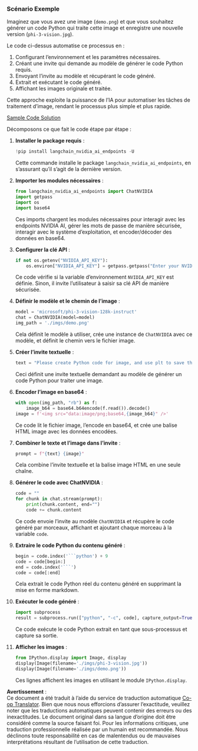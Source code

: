 <!--
CO_OP_TRANSLATOR_METADATA:
{
  "original_hash": "a8de701a2f1eb12b1f82432288d709cf",
  "translation_date": "2025-07-17T04:51:53+00:00",
  "source_file": "md/02.Application/04.Vision/Phi3/E2E_Nvidia_NIM_Vision.md",
  "language_code": "fr"
}
-->
### Scénario Exemple

Imaginez que vous avez une image (`demo.png`) et que vous souhaitez générer un code Python qui traite cette image et enregistre une nouvelle version (`phi-3-vision.jpg`).

Le code ci-dessus automatise ce processus en :

1. Configurant l’environnement et les paramètres nécessaires.
2. Créant une invite qui demande au modèle de générer le code Python requis.
3. Envoyant l’invite au modèle et récupérant le code généré.
4. Extrait et exécutant le code généré.
5. Affichant les images originale et traitée.

Cette approche exploite la puissance de l’IA pour automatiser les tâches de traitement d’image, rendant le processus plus simple et plus rapide.

[Sample Code Solution](../../../../../../code/06.E2E/E2E_Nvidia_NIM_Phi3_Vision.ipynb)

Décomposons ce que fait le code étape par étape :

1. **Installer le package requis** :  
    ```python
    !pip install langchain_nvidia_ai_endpoints -U
    ```  
    Cette commande installe le package `langchain_nvidia_ai_endpoints`, en s’assurant qu’il s’agit de la dernière version.

2. **Importer les modules nécessaires** :  
    ```python
    from langchain_nvidia_ai_endpoints import ChatNVIDIA
    import getpass
    import os
    import base64
    ```  
    Ces imports chargent les modules nécessaires pour interagir avec les endpoints NVIDIA AI, gérer les mots de passe de manière sécurisée, interagir avec le système d’exploitation, et encoder/décoder des données en base64.

3. **Configurer la clé API** :  
    ```python
    if not os.getenv("NVIDIA_API_KEY"):
        os.environ["NVIDIA_API_KEY"] = getpass.getpass("Enter your NVIDIA API key: ")
    ```  
    Ce code vérifie si la variable d’environnement `NVIDIA_API_KEY` est définie. Sinon, il invite l’utilisateur à saisir sa clé API de manière sécurisée.

4. **Définir le modèle et le chemin de l’image** :  
    ```python
    model = 'microsoft/phi-3-vision-128k-instruct'
    chat = ChatNVIDIA(model=model)
    img_path = './imgs/demo.png'
    ```  
    Cela définit le modèle à utiliser, crée une instance de `ChatNVIDIA` avec ce modèle, et définit le chemin vers le fichier image.

5. **Créer l’invite textuelle** :  
    ```python
    text = "Please create Python code for image, and use plt to save the new picture under imgs/ and name it phi-3-vision.jpg."
    ```  
    Ceci définit une invite textuelle demandant au modèle de générer un code Python pour traiter une image.

6. **Encoder l’image en base64** :  
    ```python
    with open(img_path, "rb") as f:
        image_b64 = base64.b64encode(f.read()).decode()
    image = f'<img src="data:image/png;base64,{image_b64}" />'
    ```  
    Ce code lit le fichier image, l’encode en base64, et crée une balise HTML image avec les données encodées.

7. **Combiner le texte et l’image dans l’invite** :  
    ```python
    prompt = f"{text} {image}"
    ```  
    Cela combine l’invite textuelle et la balise image HTML en une seule chaîne.

8. **Générer le code avec ChatNVIDIA** :  
    ```python
    code = ""
    for chunk in chat.stream(prompt):
        print(chunk.content, end="")
        code += chunk.content
    ```  
    Ce code envoie l’invite au modèle `ChatNVIDIA` et récupère le code généré par morceaux, affichant et ajoutant chaque morceau à la variable `code`.

9. **Extraire le code Python du contenu généré** :  
    ```python
    begin = code.index('```python') + 9  
    code = code[begin:]  
    end = code.index('```')
    code = code[:end]
    ```  
    Cela extrait le code Python réel du contenu généré en supprimant la mise en forme markdown.

10. **Exécuter le code généré** :  
    ```python
    import subprocess
    result = subprocess.run(["python", "-c", code], capture_output=True)
    ```  
    Ce code exécute le code Python extrait en tant que sous-processus et capture sa sortie.

11. **Afficher les images** :  
    ```python
    from IPython.display import Image, display
    display(Image(filename='./imgs/phi-3-vision.jpg'))
    display(Image(filename='./imgs/demo.png'))
    ```  
    Ces lignes affichent les images en utilisant le module `IPython.display`.

**Avertissement** :  
Ce document a été traduit à l’aide du service de traduction automatique [Co-op Translator](https://github.com/Azure/co-op-translator). Bien que nous nous efforcions d’assurer l’exactitude, veuillez noter que les traductions automatiques peuvent contenir des erreurs ou des inexactitudes. Le document original dans sa langue d’origine doit être considéré comme la source faisant foi. Pour les informations critiques, une traduction professionnelle réalisée par un humain est recommandée. Nous déclinons toute responsabilité en cas de malentendus ou de mauvaises interprétations résultant de l’utilisation de cette traduction.